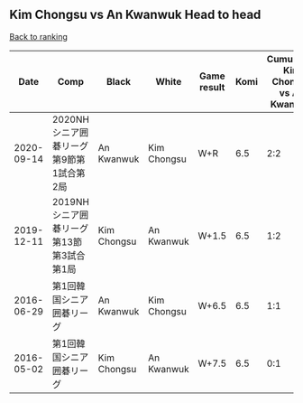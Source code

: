 ## Kim Chongsu vs An Kwanwuk Head to head

[Back to ranking](../../index.md)




| **Date** | **Comp** | **Black** | **White** | **Game result** | **Komi** | **Cumulative Kim Chongsu vs An Kwanwuk** | **Kim Chongsu streak** | **An Kwanwuk streak** | 
| --- | --- | --- | --- | --- | --- | --- | --- | --- |
| 2020-09-14 | 2020NHシニア囲碁リーグ第9節第1試合第2局 | An Kwanwuk | Kim Chongsu | W+R | 6.5 | 2:2 | 1 | 0 | 
| 2019-12-11 | 2019NHシニア囲碁リーグ第13節第3試合第1局 | Kim Chongsu | An Kwanwuk | W+1.5 | 6.5 | 1:2 | 0 | 1 | 
| 2016-06-29 | 第1回韓国シニア囲碁リーグ | An Kwanwuk | Kim Chongsu | W+6.5 | 6.5 | 1:1 | 1 | 0 | 
| 2016-05-02 | 第1回韓国シニア囲碁リーグ | Kim Chongsu | An Kwanwuk | W+7.5 | 6.5 | 0:1 | 0 | 1 |





